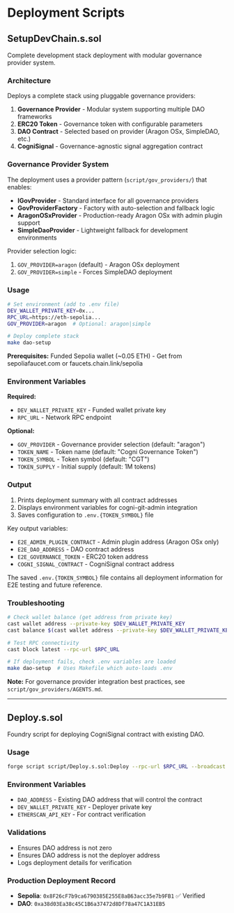 # Deployment Scripts

## SetupDevChain.s.sol

Complete development stack deployment with modular governance provider system.

### Architecture
Deploys a complete stack using pluggable governance providers:
1. **Governance Provider** - Modular system supporting multiple DAO frameworks
2. **ERC20 Token** - Governance token with configurable parameters
3. **DAO Contract** - Selected based on provider (Aragon OSx, SimpleDAO, etc.)
4. **CogniSignal** - Governance-agnostic signal aggregation contract

### Governance Provider System

The deployment uses a provider pattern (`script/gov_providers/`) that enables:
- **IGovProvider** - Standard interface for all governance providers
- **GovProviderFactory** - Factory with auto-selection and fallback logic
- **AragonOSxProvider** - Production-ready Aragon OSx with admin plugin support
- **SimpleDaoProvider** - Lightweight fallback for development environments

Provider selection logic:
1. `GOV_PROVIDER=aragon` (default) - Aragon OSx deployment
2. `GOV_PROVIDER=simple` - Forces SimpleDAO deployment

### Usage
```bash
# Set environment (add to .env file)
DEV_WALLET_PRIVATE_KEY=0x...
RPC_URL=https://eth-sepolia...
GOV_PROVIDER=aragon  # Optional: aragon|simple

# Deploy complete stack
make dao-setup
```

**Prerequisites:** Funded Sepolia wallet (~0.05 ETH) - Get from sepoliafaucet.com or faucets.chain.link/sepolia

### Environment Variables
**Required:**
- `DEV_WALLET_PRIVATE_KEY` - Funded wallet private key
- `RPC_URL` - Network RPC endpoint

**Optional:**
- `GOV_PROVIDER` - Governance provider selection (default: "aragon")
- `TOKEN_NAME` - Token name (default: "Cogni Governance Token")
- `TOKEN_SYMBOL` - Token symbol (default: "CGT")  
- `TOKEN_SUPPLY` - Initial supply (default: 1M tokens)

### Output
1. Prints deployment summary with all contract addresses
2. Displays environment variables for cogni-git-admin integration
3. Saves configuration to `.env.{TOKEN_SYMBOL}` file

Key output variables:
- `E2E_ADMIN_PLUGIN_CONTRACT` - Admin plugin address (Aragon OSx only)
- `E2E_DAO_ADDRESS` - DAO contract address
- `E2E_GOVERNANCE_TOKEN` - ERC20 token address
- `COGNI_SIGNAL_CONTRACT` - CogniSignal contract address

The saved `.env.{TOKEN_SYMBOL}` file contains all deployment information for E2E testing and future reference.

### Troubleshooting
```bash
# Check wallet balance (get address from private key)
cast wallet address --private-key $DEV_WALLET_PRIVATE_KEY
cast balance $(cast wallet address --private-key $DEV_WALLET_PRIVATE_KEY) --rpc-url $RPC_URL

# Test RPC connectivity  
cast block latest --rpc-url $RPC_URL

# If deployment fails, check .env variables are loaded
make dao-setup  # Uses Makefile which auto-loads .env
```

**Note:** For governance provider integration best practices, see `script/gov_providers/AGENTS.md`.

---

## Deploy.s.sol

Foundry script for deploying CogniSignal contract with existing DAO.

### Usage
```bash
forge script script/Deploy.s.sol:Deploy --rpc-url $RPC_URL --broadcast --verify
```

### Environment Variables
- `DAO_ADDRESS` - Existing DAO address that will control the contract
- `DEV_WALLET_PRIVATE_KEY` - Deployer private key  
- `ETHERSCAN_API_KEY` - For contract verification

### Validations
- Ensures DAO address is not zero
- Ensures DAO address is not the deployer address
- Logs deployment details for verification

### Production Deployment Record
- **Sepolia**: `0x8F26cF7b9ca6790385E255E8aB63acc35e7b9FB1` ✅ Verified
- **DAO**: `0xa38d03Ea38c45C1B6a37472d8Df78a47C1A31EB5`